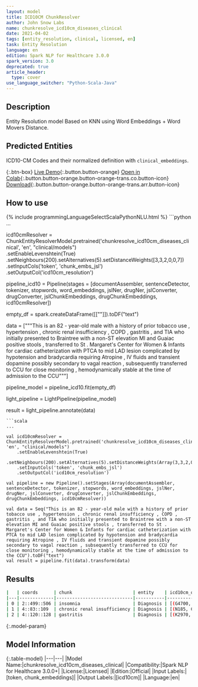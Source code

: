 ```yaml
---
layout: model
title: ICD10CM ChunkResolver
author: John Snow Labs
name: chunkresolve_icd10cm_diseases_clinical
date: 2021-04-02
tags: [entity_resolution, clinical, licensed, en]
task: Entity Resolution
language: en
edition: Spark NLP for Healthcare 3.0.0
spark_version: 3.0
deprecated: true
article_header:
  type: cover
use_language_switcher: "Python-Scala-Java"
---
```


## Description

Entity Resolution model Based on KNN using Word Embeddings + Word Movers Distance.

## Predicted Entities

ICD10-CM Codes and their normalized definition with ``clinical_embeddings``.

{:.btn-box}
[Live Demo](https://demo.johnsnowlabs.com/healthcare/ER_ICD10_CM/){:.button.button-orange}
[Open in Colab](https://colab.research.google.com/github/JohnSnowLabs/spark-nlp-workshop/blob/master/tutorials/Certification_Trainings/Healthcare/3.Clinical_Entity_Resolvers.ipynb){:.button.button-orange.button-orange-trans.co.button-icon}
[Download](https://s3.amazonaws.com/auxdata.johnsnowlabs.com/clinical/models/chunkresolve_icd10cm_diseases_clinical_en_3.0.0_3.0_1617355419289.zip){:.button.button-orange.button-orange-trans.arr.button-icon}

## How to use



<div class="tabs-box" markdown="1">
{% include programmingLanguageSelectScalaPythonNLU.html %}
```python
...

icd10cmResolver = ChunkEntityResolverModel.pretrained('chunkresolve_icd10cm_diseases_clinical', 'en', "clinical/models")\
    .setEnableLevenshtein(True)\
    .setNeighbours(200).setAlternatives(5).setDistanceWeights([3,3,2,0,0,7])\
    .setInputCols('token', 'chunk_embs_jsl')\
    .setOutputCol('icd10cm_resolution')

pipeline_icd10 = Pipeline(stages = [documentAssembler, sentenceDetector, tokenizer, stopwords, word_embeddings, jslNer, drugNer, jslConverter, drugConverter, jslChunkEmbeddings, drugChunkEmbeddings, icd10cmResolver])

empty_df = spark.createDataFrame([[""]]).toDF("text")

data = ["""This is an 82 - year-old male with a history of prior tobacco use , hypertension , chronic renal insufficiency , COPD , gastritis , and TIA who initially presented to Braintree with a non-ST elevation MI and Guaiac positive stools , transferred to St . Margaret's Center for Women & Infants for cardiac catheterization with PTCA to mid LAD lesion complicated by hypotension and bradycardia requiring Atropine , IV fluids and transient dopamine possibly secondary to vagal reaction , subsequently transferred to CCU for close monitoring , hemodynamically stable at the time of admission to the CCU"""]

pipeline_model = pipeline_icd10.fit(empty_df)

light_pipeline = LightPipeline(pipeline_model)

result = light_pipeline.annotate(data)
```
```scala
...

val icd10cmResolver = ChunkEntityResolverModel.pretrained('chunkresolve_icd10cm_diseases_clinical', 'en', "clinical/models")
    .setEnableLevenshtein(True)
    .setNeighbours(200).setAlternatives(5).setDistanceWeights(Array(3,3,2,0,0,7))
    .setInputCols('token', 'chunk_embs_jsl')
    .setOutputCol('icd10cm_resolution')

val pipeline = new Pipeline().setStages(Array(documentAssembler, sentenceDetector, tokenizer, stopwords, word_embeddings, jslNer, drugNer, jslConverter, drugConverter, jslChunkEmbeddings, drugChunkEmbeddings, icd10cmResolver))

val data = Seq("This is an 82 - year-old male with a history of prior tobacco use , hypertension , chronic renal insufficiency , COPD , gastritis , and TIA who initially presented to Braintree with a non-ST elevation MI and Guaiac positive stools , transferred to St . Margaret's Center for Women & Infants for cardiac catheterization with PTCA to mid LAD lesion complicated by hypotension and bradycardia requiring Atropine , IV fluids and transient dopamine possibly secondary to vagal reaction , subsequently transferred to CCU for close monitoring , hemodynamically stable at the time of admission to the CCU").toDF("text")
val result = pipeline.fit(data).transform(data)
```
</div>

## Results

```bash
|   | coords      | chunk                       | entity    | icd10cm_opts                                                                              |
|---|-------------|-----------------------------|-----------|-------------------------------------------------------------------------------------------|
| 0 | 2::499::506 | insomnia                    | Diagnosis | [(G4700, Insomnia, unspecified), (G4709, Other insomnia), (F5102, Adjustment insomnia)...]|
| 1 | 4::83::109  | chronic renal insufficiency | Diagnosis | [(N185, Chronic kidney disease, stage 5), (N181, Chronic kidney disease, stage 1), (N1...]|
| 2 | 4::120::128 | gastritis                   | Diagnosis | [(K2970, Gastritis, unspecified, without bleeding), (B9681, Helicobacter pylori [H. py...]|
```

{:.model-param}
## Model Information

{:.table-model}
|---|---|
|Model Name:|chunkresolve_icd10cm_diseases_clinical|
|Compatibility:|Spark NLP for Healthcare 3.0.0+|
|License:|Licensed|
|Edition:|Official|
|Input Labels:|[token, chunk_embeddings]|
|Output Labels:|[icd10cm]|
|Language:|en|
